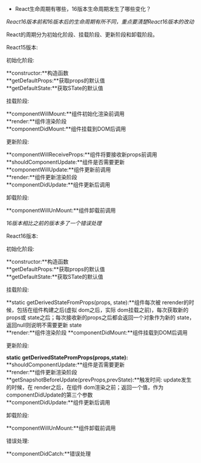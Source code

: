 - React生命周期有哪些，16版本生命周期发生了哪些变化？

*React16版本前和16版本后的生命周期有所不同，重点要清楚React16版本的改动*

React的周期分为初始化阶段、挂载阶段、更新阶段和卸载阶段。

React15版本:

初始化阶段:

**constructor:**构造函数    
**getDefaultProps:**获取props的默认值   
**getDefaultState:**获取STate的默认值 

挂载阶段:

**componentWillMount:**组件初始化渲染前调用   
**render:**组件渲染阶段   
**componentDidMount:**组件挂载到DOM后调用

更新阶段:

**componentWillReceiveProps:**组件将要接收新props前调用   
**shouldComponentUpdate:**组件是否需要更新    
**componentWillUpdate:**组件更新前调用    
**render:**组件更新渲染阶段   
**componentDidUpdate:**组件更新后调用

卸载阶段:

**componentWillUnMount:**组件卸载前调用

*16版本相比之前的版本多了一个错误处理*

React16版本:

初始化阶段:

**constructor:**构造函数  
**getDefaultProps:**获取props的默认值   
**getDefaultState:**获取STate的默认值

挂载阶段:

**static getDerivedStateFromProps(props, state):**组件每次被 rerender的时候，包括在组件构建之后(虚拟 dom之后，实际 dom挂载之前)，每次获取新的 props或 state之后；每次接收新的props之后都会返回一个对象作为新的 state，返回null则说明不需要更新 state  
**render:**组件渲染阶段
**componentDidMount:**组件挂载到DOM后调用

更新阶段:

**static getDerivedStatePromProps(props,state):**    
**shouldComponentUpdate:**组件是否需要更新       
**render:**组件更新渲染阶段     
**getSnapshotBeforeUpdate(prevProps,prevState):**触发时间: update发生的时候，在 render之后，在组件 dom渲染之前；返回一个值，作为 componentDidUpdate的第三个参数      
**componentDidUpdate:**组件更新后调用

卸载阶段:

**componentWillUnMount:**组件卸载前调用

错误处理:

**componentDidCatch:**错误处理

